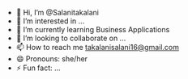 - 👋 Hi, I’m @Salanitakalani
- 👀 I’m interested in ...
- 🌱 I’m currently learning Business Applications
- 💞️ I’m looking to collaborate on ...
- 📫 How to reach me takalanisalani16@gmail.com
- 😄 Pronouns: she/her
- ⚡ Fun fact: ...

<!---
Salanitakalani/Salanitakalani is a ✨ special ✨ repository because its `README.md` (this file) appears on your GitHub profile.
You can click the Preview link to take a look at your changes.
--->
